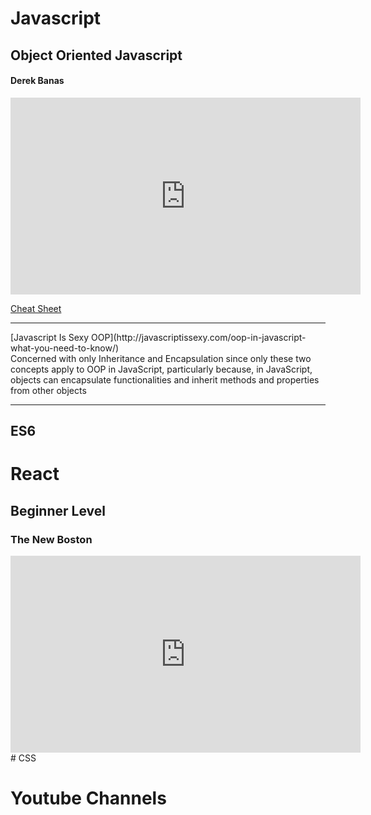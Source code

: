 # Javascript
## Object Oriented Javascript

#### Derek Banas
<iframe width="560" height="315" src="https://www.youtube.com/embed/O8wwnhdkPE4" frameborder="0" allowfullscreen></iframe>

[Cheat Sheet](http://www.newthinktank.com/2015/09/object-oriented-javascript/)
<hr/>
[Javascript Is Sexy OOP](http://javascriptissexy.com/oop-in-javascript-what-you-need-to-know/)
<br>
Concerned with only Inheritance and Encapsulation since only these two concepts apply to OOP in JavaScript, particularly because, in JavaScript, objects can encapsulate functionalities and inherit methods and properties from other objects
<hr>

## ES6


# React

## Beginner Level
### The New Boston
<iframe width="560" height="315" src="https://www.youtube.com/embed/-AbaV3nrw6E?list=PL6gx4Cwl9DGBuKtLgPR_zWYnrwv-JllpA" frameborder="0" allowfullscreen></iframe>
# CSS

# Youtube Channels
